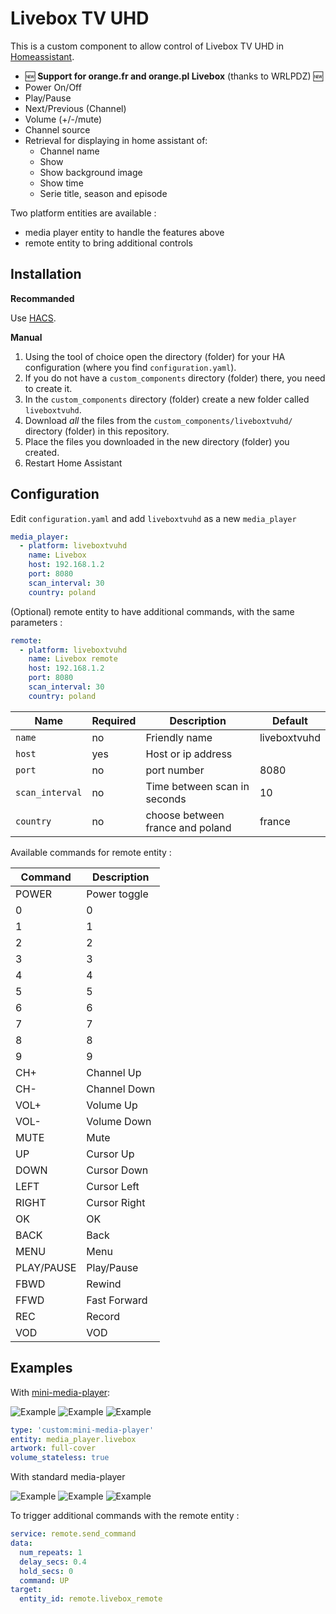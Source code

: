 # Livebox TV UHD

This is a custom component to allow control of Livebox TV UHD in [Homeassistant](https://home-assistant.io).

- :new: **Support for orange.fr and orange.pl Livebox** (thanks to WRLPDZ) :new:
- Power On/Off
- Play/Pause
- Next/Previous (Channel)
- Volume (+/-/mute)
- Channel source
- Retrieval for displaying in home assistant of:
  - Channel name
  - Show
  - Show background image
  - Show time
  - Serie title, season and episode

Two platform entities are available : 
- media player entity to handle the features above
- remote entity to bring additional controls

## Installation 

**Recommanded**

Use [HACS](https://hacs.xyz/).

**Manual**

1. Using the tool of choice open the directory (folder) for your HA configuration (where you find `configuration.yaml`).
2. If you do not have a `custom_components` directory (folder) there, you need to create it.
3. In the `custom_components` directory (folder) create a new folder called `liveboxtvuhd`.
4. Download _all_ the files from the `custom_components/liveboxtvuhd/` directory (folder) in this repository.
5. Place the files you downloaded in the new directory (folder) you created.
6. Restart Home Assistant

## Configuration

Edit `configuration.yaml` and add `liveboxtvuhd` as a new `media_player`

```yaml
media_player:
  - platform: liveboxtvuhd
    name: Livebox
    host: 192.168.1.2
    port: 8080
    scan_interval: 30
    country: poland
```
(Optional) remote entity to have additional commands, with the same parameters : 
```yaml
remote:
  - platform: liveboxtvuhd
    name: Livebox remote
    host: 192.168.1.2
    port: 8080
    scan_interval: 30
    country: poland
```

Name|Required|Description|Default
--|--|--|--
`name`|no|Friendly name|liveboxtvuhd
`host`|yes|Host or ip address| 
`port`|no|port number|8080 
`scan_interval`|no|Time between scan in seconds|10
`country`|no|choose between france and poland|france

Available commands for remote entity :

Command|Description
--|--
POWER|Power toggle
0|0
1|1
2|2
3|3
4|4
5|5
6|6
7|7
8|8
9|9
CH+|Channel Up
CH-|Channel Down
VOL+|Volume Up
VOL-|Volume Down
MUTE|Mute
UP|Cursor Up
DOWN|Cursor Down
LEFT|Cursor Left
RIGHT|Cursor Right
OK|OK
BACK|Back
MENU|Menu
PLAY/PAUSE|Play/Pause
FBWD|Rewind
FFWD|Fast Forward
REC|Record
VOD|VOD

## Examples
With [mini-media-player](https://github.com/kalkih/mini-media-player):

![Example](https://github.com/AkA57/liveboxtvuhd/blob/dev/screenshot/example.png)
![Example](https://github.com/AkA57/liveboxtvuhd/blob/dev/screenshot/example4.png)
![Example](https://github.com/AkA57/liveboxtvuhd/blob/dev/screenshot/example5.png)
```yaml
type: 'custom:mini-media-player'
entity: media_player.livebox
artwork: full-cover
volume_stateless: true
```


With standard media-player 

![Example](https://github.com/AkA57/liveboxtvuhd/blob/dev/screenshot/example2.png)
![Example](https://github.com/AkA57/liveboxtvuhd/blob/dev/screenshot/example3.png)
![Example](https://github.com/AkA57/liveboxtvuhd/blob/dev/screenshot/example6.png)

To trigger additional commands with the remote entity :
```yaml
service: remote.send_command
data:
  num_repeats: 1
  delay_secs: 0.4
  hold_secs: 0
  command: UP
target:
  entity_id: remote.livebox_remote
```